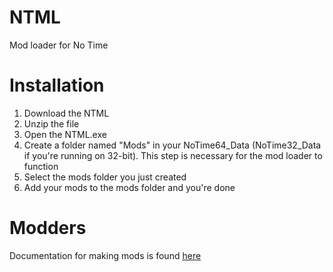 # NTML
Mod loader for No Time

# Installation

1. Download the NTML
2. Unzip the file
3. Open the NTML.exe
4. Create a folder named "Mods" in your NoTime64_Data (NoTime32_Data if you're running on 32-bit). This step is necessary for the mod loader to function
5. Select the mods folder you just created
6. Add your mods to the mods folder and you're done

# Modders

Documentation for making mods is found [here](https://github.com/glennuke1/NTML/wiki)
